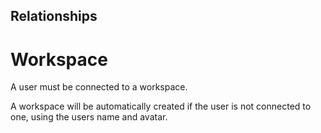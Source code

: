 ## Relationships

# Workspace

A user must be connected to a workspace.

A workspace will be automatically created if the user is not connected to one, using the users name and avatar.
